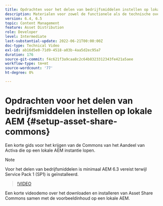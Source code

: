 ```yaml
---
title: Opdrachten voor het delen van bedrijfsmiddelen instellen op lokale AEM
description: Materialen voor zowel de functionele als de technische overeenkomst Activa Share Commons
version: 6.4, 6.5
topic: Content Management
feature: Asset Distribution
role: Developer
level: Intermediate
last-substantial-update: 2022-06-21T00:00:00Z
doc-type: Technical Video
exl-id: ab16d5e0-71d9-4518-a03b-4aa5d2ec95a7
duration: 176
source-git-commit: f4c621f3a9caa8c2c64b8323312343fe421a5aee
workflow-type: tm+mt
source-wordcount: '77'
ht-degree: 0%

---
```


# Opdrachten voor het delen van bedrijfsmiddelen instellen op lokale AEM {#setup-asset-share-commons}

Een korte gids voor het krijgen van de Commons van het Aandeel van Activa die op een lokale AEM instantie lopen.

>[!NOTE]
>
>Voor het delen van bedrijfsmiddelen is minimaal AEM 6.3 vereist terwijl Service Pack 1 (SP1) is geïnstalleerd.

>[!VIDEO](https://video.tv.adobe.com/v/20499?quality=12&learn=on)

Een korte videodemo over het downloaden en installeren van Asset Share Commons samen met de voorbeeldinhoud op een lokale AEM.
